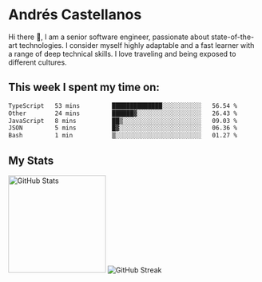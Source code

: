 # Andrés Castellanos

Hi there 👋, I am a senior software engineer, passionate about state-of-the-art technologies. I consider myself highly adaptable and a fast learner with a range of deep technical skills. I love traveling and being exposed to different cultures.

## This week I spent my time on:

<!--START_SECTION:waka-->

```txt
TypeScript   53 mins         ██████████████░░░░░░░░░░░   56.54 %
Other        24 mins         ██████▓░░░░░░░░░░░░░░░░░░   26.43 %
JavaScript   8 mins          ██▒░░░░░░░░░░░░░░░░░░░░░░   09.03 %
JSON         5 mins          █▓░░░░░░░░░░░░░░░░░░░░░░░   06.36 %
Bash         1 min           ▒░░░░░░░░░░░░░░░░░░░░░░░░   01.27 %
```

<!--END_SECTION:waka-->

## My Stats

<img height="195" src="https://github-readme-stats.vercel.app/api?username=andrescv&show_icons=true&theme=onedark&hide_border=true&card_width=495" alt="GitHub Stats" />

<img src="https://streak-stats.demolab.com?user=andrescv&theme=one-dark-pro&hide_border=true" alt="GitHub Streak" />
